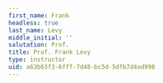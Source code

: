 ```yaml
---
first_name: Frank
headless: true
last_name: Levy
middle_initial: ''
salutation: Prof.
title: Prof. Frank Levy
type: instructor
uid: a63b63f3-6fff-7d48-bc5d-5dfb7d4ad998
---
```

